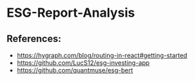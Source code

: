 # ESG-Report-Analysis

## References:

- https://hygraph.com/blog/routing-in-react#getting-started
- https://github.com/LucS12/esg-investing-app
- https://github.com/quantmuse/esg-bert
